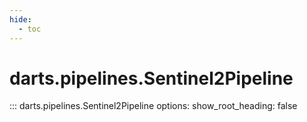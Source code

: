 ```yaml
---
hide:
  - toc
---
```

# <code class='doc-symbol doc-symbol-nav doc-symbol-class'></code>darts.pipelines.Sentinel2Pipeline

::: darts.pipelines.Sentinel2Pipeline
    options:
      show_root_heading: false

